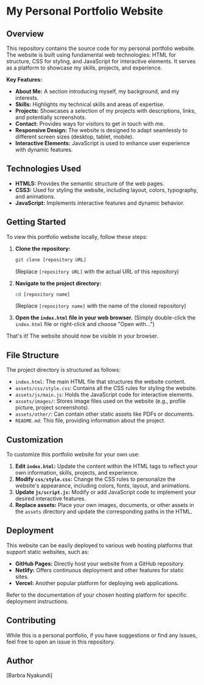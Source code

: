 # My Personal Portfolio Website

## Overview

This repository contains the source code for my personal portfolio website. The website is built using fundamental web technologies: HTML for structure, CSS for styling, and JavaScript for interactive elements. It serves as a platform to showcase my skills, projects, and experience.

**Key Features:**

- **About Me:** A section introducing myself, my background, and my interests.
- **Skills:** Highlights my technical skills and areas of expertise.
- **Projects:** Showcases a selection of my projects with descriptions, links, and potentially screenshots.
- **Contact:** Provides ways for visitors to get in touch with me.
- **Responsive Design:** The website is designed to adapt seamlessly to different screen sizes (desktop, tablet, mobile).
- **Interactive Elements:** JavaScript is used to enhance user experience with dynamic features.

## Technologies Used

- **HTML5:** Provides the semantic structure of the web pages.
- **CSS3:** Used for styling the website, including layout, colors, typography, and animations.
- **JavaScript:** Implements interactive features and dynamic behavior.

## Getting Started

To view this portfolio website locally, follow these steps:

1. **Clone the repository:**
    ```bash
    git clone [repository URL]
    ```
    (Replace `[repository URL]` with the actual URL of this repository)

2. **Navigate to the project directory:**
    ```bash
    cd [repository name]
    ```
    (Replace `[repository name]` with the name of the cloned repository)

3. **Open the `index.html` file in your web browser.**
    (Simply double-click the `index.html` file or right-click and choose "Open with...")

That's it! The website should now be visible in your browser.

## File Structure

The project directory is structured as follows:

- `index.html`: The main HTML file that structures the website content.
- `assets/css/style.css`: Contains all the CSS rules for styling the website.
- `assets/js/main.js`: Holds the JavaScript code for interactive elements.
- `assets/images/`: Stores image files used on the website (e.g., profile picture, project screenshots).
- `assets/other/`: Can contain other static assets like PDFs or documents.
- `README.md`: This file, providing information about the project.

## Customization

To customize this portfolio website for your own use:

1. **Edit `index.html`:** Update the content within the HTML tags to reflect your own information, skills, projects, and experience.
2. **Modify `css/style.css`:** Change the CSS rules to personalize the website's appearance, including colors, fonts, layout, and animations.
3. **Update `js/script.js`:** Modify or add JavaScript code to implement your desired interactive features.
4. **Replace assets:** Place your own images, documents, or other assets in the `assets` directory and update the corresponding paths in the HTML.

## Deployment

This website can be easily deployed to various web hosting platforms that support static websites, such as:

- **GitHub Pages:** Directly host your website from a GitHub repository.
- **Netlify:** Offers continuous deployment and other features for static sites.
- **Vercel:** Another popular platform for deploying web applications.

Refer to the documentation of your chosen hosting platform for specific deployment instructions.

## Contributing

While this is a personal portfolio, if you have suggestions or find any issues, feel free to open an issue in this repository.

## Author

[Barbra Nyakundi]
